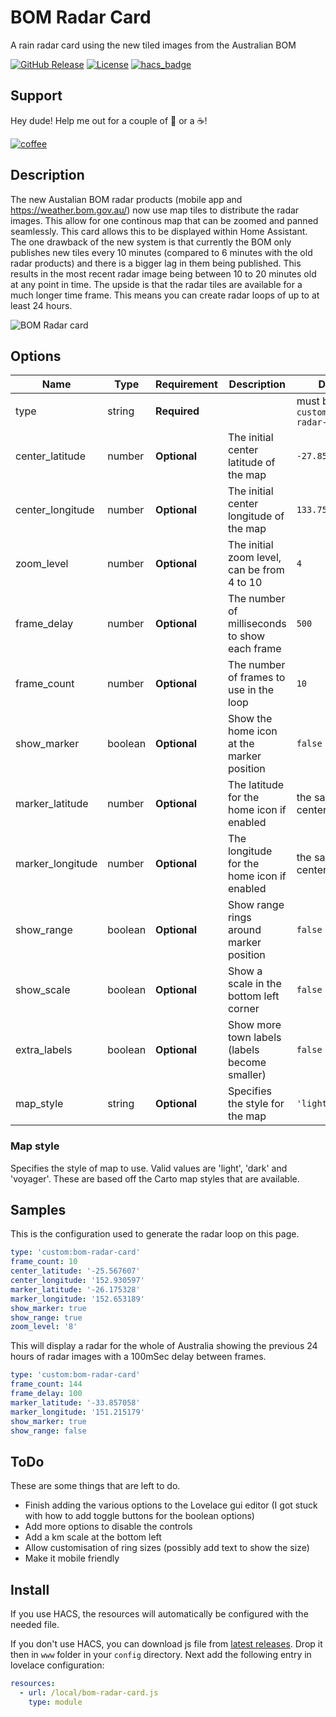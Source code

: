 # BOM Radar Card

A rain radar card using the new tiled images from the Australian BOM

[![GitHub Release][releases-shield]][releases]
[![License][license-shield]](LICENSE.md)
[![hacs_badge](https://img.shields.io/badge/HACS-Custom-orange.svg?style=for-the-badge)](https://github.com/custom-components/hacs)

## Support

Hey dude! Help me out for a couple of :beers: or a :coffee:!

[![coffee](https://www.buymeacoffee.com/assets/img/custom_images/black_img.png)](https://www.buymeacoffee.com/theOzzieRat)

## Description

The new Austalian BOM radar products (mobile app and https://weather.bom.gov.au/) now use map tiles to distribute the radar images. This allow for one continous map that can be zoomed and panned seamlessly. This card allows this to be displayed within Home Assistant. The one drawback of the new system is that currently the BOM only publishes new tiles every 10 minutes (compared to 6 minutes with the old radar products) and there is a bigger lag in them being published. This results in the most recent radar image being between 10 to 20 minutes old at any point in time. The upside is that the radar tiles are available for a much longer time frame. This means you can create radar loops of up to at least 24 hours.

![BOM Radar card](https://raw.githubusercontent.com/theOzzieRat/bom-radar-card/master/bom-radar-card.gif)

## Options

| Name             | Type    | Requirement  | Description                                   | Default                         |
| ---------------- | ------- | ------------ | --------------------------------------------- | ------------------------------- |
| type             | string  | **Required** |                                               | must be `custom:bom-radar-card` |
| center_latitude  | number  | **Optional** | The initial center latitude of the map        | `-27.85`                        |
| center_longitude | number  | **Optional** | The initial center longitude of the map       | `133.75`                        |
| zoom_level       | number  | **Optional** | The initial zoom level, can be from 4 to 10   | `4`                             |
| frame_delay      | number  | **Optional** | The number of milliseconds to show each frame | `500`                           |
| frame_count      | number  | **Optional** | The number of frames to use in the loop       | `10`                            |
| show_marker      | boolean | **Optional** | Show the home icon at the marker position     | `false`                         |
| marker_latitude  | number  | **Optional** | The latitude for the home icon if enabled     | the same as center_latitude     |
| marker_longitude | number  | **Optional** | The longitude for the home icon if enabled    | the same as center_longitude    |
| show_range       | boolean | **Optional** | Show range rings around marker position       | `false`                         |
| show_scale       | boolean | **Optional** | Show a scale in the bottom left corner        | `false`                         |
| extra_labels     | boolean | **Optional** | Show more town labels (labels become smaller) | `false`                         |
| map_style        | string  | **Optional** | Specifies the style for the map               | `'light'`                       |

### Map style

Specifies the style of map to use. Valid values are 'light', 'dark' and 'voyager'. These are based off the Carto map styles that are available.

## Samples

This is the configuration used to generate the radar loop on this page.

```yaml
type: 'custom:bom-radar-card'
frame_count: 10
center_latitude: '-25.567607'
center_longitude: '152.930597'
marker_latitude: '-26.175328'
marker_longitude: '152.653189'
show_marker: true
show_range: true
zoom_level: '8'
```

This will display a radar for the whole of Australia showing the previous 24 hours of radar images with a 100mSec delay between frames.

```yaml
type: 'custom:bom-radar-card'
frame_count: 144
frame_delay: 100
marker_latitude: '-33.857058'
marker_longitude: '151.215179'
show_marker: true
show_range: false
```

## ToDo

These are some things that are left to do.

- Finish adding the various options to the Lovelace gui editor (I got stuck with how to add toggle buttons for the boolean options)
- Add more options to disable the controls
- Add a km scale at the bottom left
- Allow customisation of ring sizes (possibly add text to show the size)
- Make it mobile friendly

## Install

If you use HACS, the resources will automatically be configured with the needed file.

If you don't use HACS, you can download js file from [latest releases](https://github.com/theOzzieRat/bom-radar-card/releases). Drop it then in `www` folder in your `config` directory. Next add the following entry in lovelace configuration:

```yaml
resources:
  - url: /local/bom-radar-card.js
    type: module
```

[license-shield]: https://img.shields.io/github/license/theOzzieRat/bom-radar-card.svg?style=for-the-badge
[releases-shield]: https://img.shields.io/github/release/theOzzieRat/bom-radar-card.svg?style=for-the-badge
[releases]: https://github.com/theOzzieRat/bom-radar-card/releases
